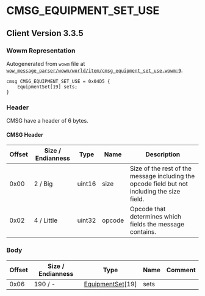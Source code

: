 # CMSG_EQUIPMENT_SET_USE

## Client Version 3.3.5

### Wowm Representation

Autogenerated from `wowm` file at [`wow_message_parser/wowm/world/item/cmsg_equipment_set_use.wowm:9`](https://github.com/gtker/wow_messages/tree/main/wow_message_parser/wowm/world/item/cmsg_equipment_set_use.wowm#L9).
```rust,ignore
cmsg CMSG_EQUIPMENT_SET_USE = 0x04D5 {
    EquipmentSet[19] sets;
}
```
### Header

CMSG have a header of 6 bytes.

#### CMSG Header

| Offset | Size / Endianness | Type   | Name   | Description |
| ------ | ----------------- | ------ | ------ | ----------- |
| 0x00   | 2 / Big           | uint16 | size   | Size of the rest of the message including the opcode field but not including the size field.|
| 0x02   | 4 / Little        | uint32 | opcode | Opcode that determines which fields the message contains.|

### Body

| Offset | Size / Endianness | Type | Name | Comment |
| ------ | ----------------- | ---- | ---- | ------- |
| 0x06 | 190 / - | [EquipmentSet](equipmentset.md)[19] | sets |  |

